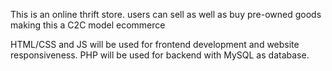 This is an online thrift store. users can sell as well as buy pre-owned goods making this a C2C model ecommerce

HTML/CSS and JS will be used for frontend development and website responsiveness.
PHP will be used for backend with MySQL as database.
